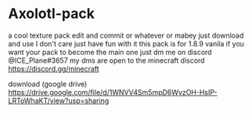 # Axolotl-pack
a cool texture pack edit and commit or whatever or mabey just download and use I don't care just have fun with it 
this pack is for 1.8.9 vanila
if you want your pack to become the main one just dm me on discord @ICE_Plane#3657 my dms are open to the minecraft discord https://discord.gg/minecraft

download (google drive) https://drive.google.com/file/d/1WNVV4Sm5mpD6WyzOH-HsIP-LRToWhaKT/view?usp=sharing
